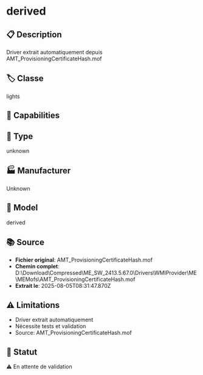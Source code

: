 # derived

## 📋 Description
Driver extrait automatiquement depuis AMT_ProvisioningCertificateHash.mof

## 🏷️ Classe
lights

## 🔧 Capabilities


## 📡 Type
unknown

## 🏭 Manufacturer
Unknown

## 📱 Model
derived

## 📚 Source
- **Fichier original**: AMT_ProvisioningCertificateHash.mof
- **Chemin complet**: D:\Download\Compressed\ME_SW_2413.5.67.0\Drivers\WMIProvider\ME\MEMofs\AMT_ProvisioningCertificateHash.mof
- **Extrait le**: 2025-08-05T08:31:47.870Z

## ⚠️ Limitations
- Driver extrait automatiquement
- Nécessite tests et validation
- Source: AMT_ProvisioningCertificateHash.mof

## 🚀 Statut
⚠️ En attente de validation
